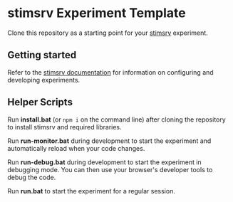 # stimsrv Experiment Template

Clone this repository as a starting point for your [stimsrv](https://github.com/floledermann/stimsrv) experiment.

## Getting started

Refer to the [stimsrv documentation](https://github.com/floledermann/stimsrv/) for information on configuring and developing experiments.

## Helper Scripts

Run **install.bat** (or `npm i` on the command line) after cloning the repository to install stimsrv and required libraries.

Run **run-monitor.bat** during development to start the experiment and automatically reload when your code changes.

Run **run-debug.bat** during development to start the experiment in debugging mode. You can then use your browser's developer tools to debug the code.

Run **run.bat** to start the experiment for a regular session.

